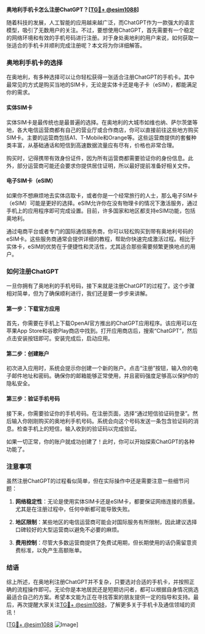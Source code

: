 **奥地利手机卡怎么注册ChatGPT？[[TG💪+ @esim1088](https://t.me/s/esim1088)]**

随着科技的发展，人工智能的应用越来越广泛，而ChatGPT作为一款强大的语言模型，吸引了无数用户的关注。不过，要想使用ChatGPT，首先需要有一个稳定的网络环境和有效的手机号码进行注册。对于身处奥地利的用户来说，如何获取一张适合的手机卡并顺利完成注册呢？本文将为你详细解答。

### 奥地利手机卡的选择

在奥地利，有多种选择可以让你轻松获得一张适合注册ChatGPT的手机卡。其中最常见的方式是购买当地的SIM卡，无论是实体卡还是电子卡（eSIM），都能满足你的需求。

#### 实体SIM卡

实体SIM卡是最传统也是最普遍的选择。在奥地利的大城市如维也纳、萨尔茨堡等地，各大电信运营商都有自己的营业厅或合作商店，你可以直接前往这些地方购买SIM卡。主要的运营商包括A1、T-Mobile和Orange等。这些运营商提供的套餐种类丰富，从基础通话和短信到高速数据流量应有尽有，价格也非常合理。

购买时，记得携带有效身份证件，因为所有运营商都需要验证你的身份信息。此外，部分运营商可能还会要求你提供居住证明，所以最好提前准备好相关文件。

#### 电子SIM卡（eSIM）

如果你不想麻烦地去实体店取卡，或者你是一个经常旅行的人士，那么电子SIM卡（eSIM）可能是更好的选择。eSIM允许你在没有物理卡的情况下激活服务，通过手机上的应用程序即可完成设置。目前，许多国家和地区都支持eSIM功能，包括奥地利。

通过电商平台或者专门的国际通信服务商，你可以轻松购买到带有奥地利号码的eSIM卡。这些服务商通常会提供详细的教程，帮助你快速完成激活过程。相比于实体卡，eSIM的优势在于便捷性和灵活性，尤其适合那些需要频繁更换地点的用户。

### 如何注册ChatGPT

一旦你拥有了奥地利的手机号码，接下来就是注册ChatGPT的过程了。这个步骤相对简单，但为了确保顺利进行，我们还是要一步步来讲解。

#### 第一步：下载官方应用

首先，你需要在手机上下载OpenAI官方推出的ChatGPT应用程序。该应用可以在苹果App Store和谷歌Play商店中找到。打开应用商店后，搜索“ChatGPT”，然后点击安装按钮即可。安装完成后，启动应用。

#### 第二步：创建账户

初次进入应用时，系统会提示你创建一个新的账户。点击“注册”按钮，输入你的电子邮件地址和密码。确保你的邮箱能够正常使用，并且密码强度足够高以保护你的隐私安全。

#### 第三步：验证手机号码

接下来，你需要验证你的手机号码。在注册页面，选择“通过短信验证码登录”。然后输入你刚刚购买的奥地利手机号码。系统会向这个号码发送一条包含验证码的消息。检查手机上的短信，输入收到的验证码以完成验证。

如果一切正常，你的账户就成功创建了！此时，你可以开始探索ChatGPT的各种功能了。

### 注意事项

虽然注册ChatGPT的过程看似简单，但在实际操作中还是需要注意一些细节问题：

1. **网络稳定性**：无论是使用实体SIM卡还是eSIM卡，都要保证网络连接的质量。尤其是在注册过程中，任何中断都可能导致失败。
   
2. **地区限制**：某些地区的电信运营商可能会对国际服务有所限制，因此建议选择口碑较好的大型运营商以避免不必要的麻烦。

3. **费用控制**：尽管大多数运营商提供了免费试用期，但长期使用的话仍需留意资费标准，以免产生高额账单。

### 结语

综上所述，在奥地利注册ChatGPT并不复杂，只要选对合适的手机卡，并按照正确的流程操作即可。无论你是本地居民还是短期访问者，都可以根据自身情况挑选最适合自己的方案。希望本文能为正在寻找答案的朋友提供一定的指导和支持。最后，再次提醒大家关注[TG💪+ @esim1088](https://t.me/s/esim1088)，了解更多关于手机卡及通信领域的资讯！

[[TG💪+ @esim1088](https://t.me/s/esim1088) ![Image](https://i.postimg.cc/4NQfJmqS/Snipaste-2025-05-13-00-14-12.png)]